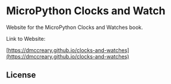 # MicroPython Clocks and Watch

Website for the MicroPython Clocks and Watches book.

Link to Website:

[https://dmccreary.github.io/clocks-and-watches](https://dmccreary.github.io/clocks-and-watches)

## License




